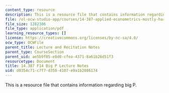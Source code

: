 ```yaml
---
content_type: resource
description: This is a resource file that contains information regarding big P.
file: /ol-ocw-studio-app/courses/14-387-applied-econometrics-mostly-harmless-big-data-fall-2014/d0354c71c7f7d3584107e9a1b2086174_MIT14_387F14_large_p.pdf
file_size: 1282306
file_type: application/pdf
learning_resource_types: []
license: https://creativecommons.org/licenses/by-nc-sa/4.0/
ocw_type: OCWFile
parent_title: Lecture and Recitation Notes
parent_type: CourseSection
parent_uid: ae5b9f85-e8d0-cfea-4371-8a61b26d51f3
resourcetype: Document
title: 14.387 F14 Big P Lecture Notes
uid: d0354c71-c7f7-d358-4107-e9a1b2086174
---
```

This is a resource file that contains information regarding big P.